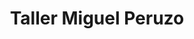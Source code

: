 ---
title: "Taller Miguel Peruzo"
url: /salto-grande/taller-miguel-peruzo/
shop: reparación de automóviles
---